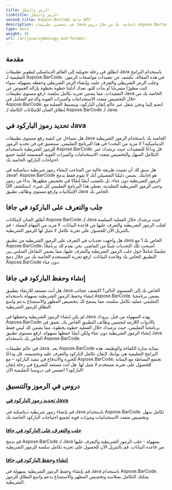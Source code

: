 ```yaml
---
title: الرمز والشكل
linktitle: الرمز والشكل
second_title: Aspose.BarCode جافا API
description: قم بتحسين تطبيقات Java الخاصة بك من خلال دروس Aspose.BarCode! إتقان تحديد الرموز، وجلب الرموز الشريطية والتعرف عليها، وإنشاء الرموز الشريطية الديناميكية وحفظها بسهولة.
type: docs
weight: 26
url: /ar/java/symbology-and-format/
---
```

## مقدمة

انطلق في رحلة تحويلية إلى العالم الديناميكي لتطوير تطبيقات Java باستخدام البرامج التعليمية لـ Aspose.BarCode. في هذه المقالة، نكشف عن تعقيدات مواصفات الرموز، وجلب الرمز الشريطي والتعرف عليه، وإنشاء الرمز الشريطي وحفظه بسهولة. سواء كنت مطورًا متمرسًا أو بدأت للتو، تعدك أدلتنا خطوة بخطوة بإزالة الغموض عن التعقيدات، مما يضمن تجربة تكامل سلسة. ارفع مستوى تطبيقات Java الخاصة بك من خلال التخصيص متعدد الاستخدامات والميزات القوية والدعم الشامل في Aspose.BarCode. انضم إلينا ونحن نتنقل عبر عالم إتقان الباركود، وتبسيط العملية مع إطلاق العنان للإمكانات الكاملة لـ Aspose.BarCode لـ Java.

## تحديد رموز الباركود في Java

هل تتساءل عن كيفية رفع مستوى تطبيقات Java الخاصة بك باستخدام الرموز الشريطية الديناميكية؟ لا مزيد من البحث! في هذا البرنامج التعليمي، سنتعمق في فن تحديد الرموز للرموز الشريطية باستخدام Aspose.BarCode. قل وداعًا للتعقيدات حيث نرشدك عبر التكامل السهل والتخصيص متعدد الاستخدامات والميزات القوية المصممة لتلبية جميع احتياجات الباركود الخاصة بك.

هل سبق لك أن تمنيت طريقة خالية من المتاعب لإنشاء رموز شريطية ديناميكية في Java؟ Aspose.BarCode هو إجابتك. يضمن دليلنا التفصيلي أنك لا تقوم فقط بدمج الرموز الشريطية دون عناء، بل تكتسب أيضًا إتقانًا في تخصيص مظهرها. بدءًا من رموز QR وحتى الرموز الشريطية التقليدية، يغطي هذا البرنامج التعليمي كل شيء. استكشف الإمكانيات وارفع مستوى وظائف تطبيق Java الخاص بك.


## جلب والتعرف على الباركود في جافا

أطلق العنان لإمكانات Aspose.BarCode لـ Java حيث نرشدك خلال العملية السلسة لجلب الرموز الشريطية والتعرف عليها من قاعدة البيانات. لا مزيد من المهام المملة - قم بالتنزيل الآن للحصول على تجربة تكامل لا مثيل لها للرموز الشريطية. 

هل واجهت تحديات في التعرف على الرموز الشريطية من تطبيق Java الخاص بك؟ مع Aspose.BarCode، أصبحت تلك التحديات شيئًا من الماضي. نحن نقدم لك برنامجًا تعليميًا شاملاً حول جلب الرموز الشريطية والتعرف عليها، مما يضمن التفاعل السلس بين التطبيق الخاص بك وقاعدة البيانات. ارفع تجربة المستخدم الخاصة بك من خلال دمج Aspose.BarCode دون عناء.

## إنشاء وحفظ الباركود في جافا

هل أنت مستعد للارتقاء بتطبيق Java الخاص بك إلى المستوى التالي؟ اكتشف عجائب إنشاء وحفظ الرموز الشريطية بسهولة باستخدام Aspose.BarCode. يضمن برنامجنا التعليمي عملية تكامل سلسة، مما يسمح لك بتخصيص المظهر والاستمتاع بدعم واسع النطاق للرموز الشريطية.

لم يكن إنشاء الرموز الشريطية وحفظها في Java بهذه السهولة من قبل. يزودك Aspose.BarCode بالأدوات اللازمة لتحسين وظائف التطبيق الخاص بك. تعمق في برنامجنا التعليمي، حيث نرشدك خلال العملية خطوة بخطوة، مما يضمن لك ليس فقط إنشاء الرموز الشريطية دون عناء ولكن أيضًا حفظها بسهولة. ارفع مستوى تطبيق Java الخاص بك باستخدام Aspose.BarCode.

في عالم تطبيقات Java، يعد Aspose.BarCode بمثابة منارة الكفاءة والوظيفة. هذه البرامج التعليمية هي بوابتك لإتقان تكامل الباركود والتعرف عليه وتخصيصه. قل وداعًا للحيرة والاندفاع في تنفيذ الباركود – مع Aspose.BarCode، تجتمع البساطة مع المتانة للحصول على تجربة مستخدم لا مثيل لها. هل أنت مستعد للشروع في رحلة إتقان الباركود؟ انغمس في دروسنا التعليمية الآن!
## دروس في الرموز والتنسيق
### [تحديد رموز الباركود في Java](./specifying-symbology-barcode/)
قم بإنشاء رموز شريطية ديناميكية في Java باستخدام Aspose.BarCode. تكامل سهل وتخصيص متعدد الاستخدامات وميزات قوية لجميع احتياجات الباركود الخاصة بك.
### [جلب والتعرف على الباركود في جافا](./fetching-recognizing-barcode/)
قم بدمج Aspose.BarCode لـ Java بسهولة - جلب الرموز الشريطية والتعرف عليها من قاعدة البيانات. قم بالتنزيل الآن للحصول على تجربة تكامل سلسة للرموز الشريطية.
### [إنشاء وحفظ الباركود في جافا](./generating-saving-barcode/)
قم بإنشاء وحفظ الرموز الشريطية بسهولة في Java باستخدام Aspose.BarCode. يمكنك التكامل بسلاسة وتخصيص المظهر والاستمتاع بدعم واسع النطاق للرموز الشريطية.